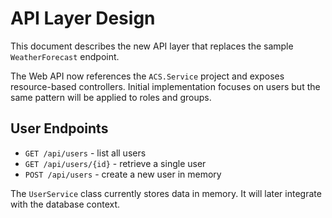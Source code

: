 # API Layer Design

This document describes the new API layer that replaces the sample `WeatherForecast` endpoint.

The Web API now references the `ACS.Service` project and exposes resource-based controllers.
Initial implementation focuses on users but the same pattern will be applied to roles and groups.

## User Endpoints
- `GET /api/users` - list all users
- `GET /api/users/{id}` - retrieve a single user
- `POST /api/users` - create a new user in memory

The `UserService` class currently stores data in memory. It will later integrate with the database context.
